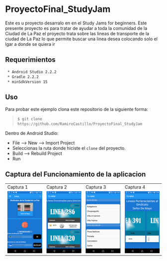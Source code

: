 
   ProyectoFinal_StudyJam
   ========================
   Este es u proyecto desarralo en en el Study Jams for beginners. Este presente proyecto es para tratar de ayudar a toda la
   comunidad de la Ciudad de La Paz el proyecto trata sobre las lineas de transporte de la ciudad de La Paz lo que permite buscar
   una linea desea colocando solo el lgar a donde se quiera ir

   Requerimientos
   ------------
     * Android Studio 2.2.2
     * Gradle 2.2.2
     * minSdkVersion 15

   Uso
   ---------
   Para probar este ejemplo clona este repositorio de la siguiente forma:
   >
   >     $ git clone https://github.com/RamiroCastillo/ProyectoFinal_StudyJam

   Dentro de Android Studio:

   * File --> New --> Import Project
   * Seleccionas la ruta donde hiciste el `clone` del proyecto.
   * Build --> Rebuild Project
   * Run

   Captura del Funcionamiento de la aplicacion
   -------------------------------------------

   <div align="center">
       <center>
           <table border="0">
               <tr>
                   <td>Captura 1</td>
                   <td>Captura 2</td>
                   <td>Captura 3</td>
                   <td>Captura 4</td>
               </tr>
               <tr>
                   <td><img src="/img/cap1.png" width="250"></td>
                   <td><img src="/img/cap2.png" width="250"></td>
                   <td><img src="/img/cap3.png" width="250"></td>
                   <td><img src="/img/cap4.png" width="250"></td>
               </tr>
           </table>
       </center>
   </div>
   <br><br>